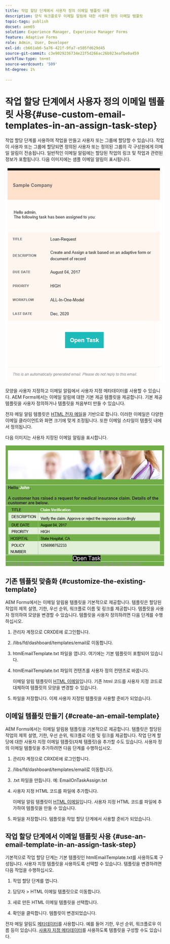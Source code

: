 ```yaml
---
title: 작업 할당 단계에서 사용자 정의 이메일 템플릿 사용
description: 양식 워크플로우 이메일 알림에 대한 사용자 정의 이메일 템플릿
topic-tags: publish
docset: aem65
solution: Experience Manager, Experience Manager Forms
feature: Adaptive Forms
role: Admin, User, Developer
exl-id: cb661ab6-5a76-421f-9fa7-e505fd629d45
source-git-commit: c3e9029236734e22f5d266ac26b923eafbe0a459
workflow-type: tm+mt
source-wordcount: '509'
ht-degree: 1%

---
```


# 작업 할당 단계에서 사용자 정의 이메일 템플릿 사용{#use-custom-email-templates-in-an-assign-task-step}

작업 할당 단계를 사용하여 작업을 만들고 사용자 또는 그룹에 할당할 수 있습니다. 작업이 사용자 또는 그룹에 할당되면 정의된 사용자 또는 정의된 그룹의 각 구성원에게 이메일 알림이 전송됩니다. 일반적인 이메일 알림에는 할당된 작업의 링크 및 작업과 관련된 정보가 포함됩니다. 다음 이미지에는 샘플 이메일 알림이 표시됩니다.

![기본 제공 서식 파일이 포함된 전자 메일 알림](do-not-localize/default_email_template_new.png)

모양을 사용자 지정하고 이메일 알림에서 사용자 지정 메타데이터를 사용할 수 있습니다. AEM Forms에서는 이메일 알림에 대한 기본 제공 템플릿을 제공합니다. 기본 제공 템플릿을 사용자 정의하거나 템플릿을 처음부터 만들 수 있습니다.

전자 메일 알림 템플릿은 [HTML 전자 메일](https://en.wikipedia.org/wiki/HTML_email)을 기반으로 합니다. 이러한 이메일은 다양한 이메일 클라이언트와 화면 크기에 맞게 조정됩니다. 또한 이메일 스타일이 템플릿 내에서 정의됩니다.

다음 이미지는 사용자 지정된 이메일 알림을 표시합니다.

![사용자 지정 템플릿을 사용한 전자 메일 알림](do-not-localize/customized-email.png)

## 기존 템플릿 맞춤화 {#customize-the-existing-template}

AEM Forms에서는 이메일 알림용 템플릿을 기본적으로 제공합니다. 템플릿은 할당된 작업의 제목 설명, 기한, 우선 순위, 워크플로 이름 및 링크를 제공합니다. 템플릿을 사용자 정의하여 모양을 변경할 수 있습니다. 템플릿을 사용자 정의하려면 다음 단계를 수행하십시오.

1. 관리자 계정으로 CRXDE에 로그인합니다.

1. /libs/fd/dashboard/templates/email로 이동합니다.

1. htmlEmailTemplate.txt 파일을 엽니다. 여기에는 기본 템플릿이 포함되어 있습니다.

1. htmlEmailTemplate.txt 파일의 컨텐츠를 사용자 정의 컨텐츠로 바꿉니다.

   이메일 알림 템플릿이 [HTML 이메일](https://en.wikipedia.org/wiki/HTML_email)입니다. 기존 html 코드를 사용자 지정 코드로 대체하여 템플릿의 모양을 변경할 수 있습니다.

1. 파일을 저장합니다. 이제 사용자 지정된 템플릿을 사용할 준비가 되었습니다.

## 이메일 템플릿 만들기 {#create-an-email-template}

AEM Forms에서는 이메일 알림용 템플릿을 기본적으로 제공합니다. 템플릿은 할당된 작업의 제목 설명, 기한, 우선 순위, 워크플로 이름 및 링크를 제공합니다. 작업 단계 할당에 대한 사용자 지정 이메일 템플릿(자체 템플릿)을 추가할 수도 있습니다. 사용자 정의 이메일 템플릿을 추가하려면 다음 단계를 수행하십시오.

1. 관리자 계정으로 CRXDE에 로그인합니다.

1. /libs/fd/dashboard/templates/email로 이동합니다.

1. .txt 파일을 만듭니다. 예: EmailOnTaskAssign.txt

1. 사용자 지정 HTML 코드를 파일에 추가합니다.

   이메일 알림 템플릿이 [HTML 이메일](https://en.wikipedia.org/wiki/HTML_email)입니다. 사용자 지정 HTML 코드를 파일에 추가하여 템플릿을 만들 수 있습니다.

1. 파일을 저장합니다. 템플릿을 작업 할당 단계에서 사용할 준비가 되었습니다.

## 작업 할당 단계에서 이메일 템플릿 사용 {#use-an-email-template-in-an-assign-task-step}

기본적으로 작업 할당 단계는 기본 템플릿인 htmlEmailTemplate.txt를 사용하도록 구성됩니다. 사용자 지정 템플릿을 사용하도록 선택할 수 있습니다. 템플릿을 변경하려면 다음 작업을 수행하십시오.

1. 작업 할당 단계를 엽니다.

1. 담당자 > HTML 이메일 템플릿으로 이동합니다.

1. 새로 만든 HTML 이메일 템플릿을 선택합니다.

1. 확인을 클릭합니다. 템플릿이 변경되었습니다.

전자 메일 알림도 [메타데이터](../../forms/using/use-metadata-in-email-notifications.md)를 사용합니다. 예를 들어 기한, 우선 순위, 워크플로우 이름 등이 있습니다. [사용자 지정 메타데이터](../../forms/using/use-metadata-in-email-notifications.md#using-custom-metadata-in-an-email-notification)를 사용하도록 템플릿을 구성할 수도 있습니다.
